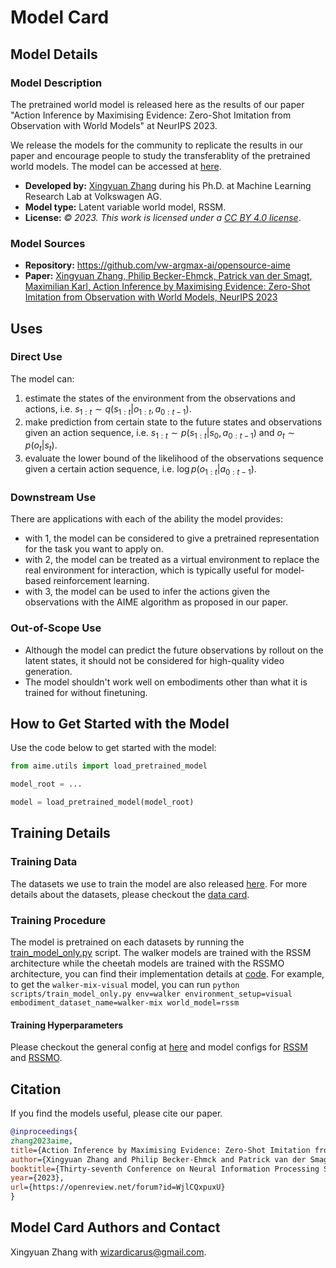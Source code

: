 # Model Card

## Model Details

### Model Description

<!-- Provide a longer summary of what this model is. -->

The pretrained world model is released here as the results of our paper "Action Inference by Maximising Evidence: Zero-Shot Imitation from Observation with World Models" at NeurIPS 2023. 

We release the models for the community to replicate the results in our paper and encourage people to study the transferablity of the pretrained world models.
The model can be accessed at [here](https://github.com/argmax-ai/aime/releases/latest).

- **Developed by:** [Xingyuan Zhang](https://icaruswizard.github.io/) during his Ph.D. at Machine Learning Research Lab at Volkswagen AG.
- **Model type:** Latent variable world model, RSSM.
- **License:** _© 2023. This work is licensed under a [_CC BY 4.0 license_](https://creativecommons.org/licenses/by/4.0/)_.

### Model Sources

<!-- Provide the basic links for the model. -->

- **Repository:** https://github.com/vw-argmax-ai/opensource-aime
- **Paper:** [Xingyuan Zhang, Philip Becker-Ehmck, Patrick van der Smagt, Maximilian Karl, Action Inference by Maximising Evidence: Zero-Shot Imitation from Observation with World Models, NeurIPS 2023](https://openreview.net/forum?id=WjlCQxpuxU)

## Uses

<!-- Address questions around how the model is intended to be used, including the foreseeable users of the model and those affected by the model. -->

### Direct Use

<!-- This section is for the model use without fine-tuning or plugging into a larger ecosystem/app. -->

The model can:

1. estimate the states of the environment from the observations and actions, i.e. $s_{1:t} \sim q(s_{1:t} | o_{1:t}, a_{0:t-1})$.
2. make prediction from certain state to the future states and observations given an action sequence, i.e. $s_{1:t} \sim p(s_{1:t} | s_0, a_{0:t-1})$ and $o_t \sim p(o_t | s_t)$.
3. evaluate the lower bound of the likelihood of the observations sequence given a certain action sequence, i.e. $\log p(o_{1:t} | a_{0:t-1})$.

### Downstream Use

<!-- This section is for the model use when fine-tuned for a task, or when plugged into a larger ecosystem/app -->

There are applications with each of the ability the model provides:

- with 1, the model can be considered to give a pretrained representation for the task you want to apply on.
- with 2, the model can be treated as a virtual environment to replace the real environment for interaction, which is typically useful for model-based reinforcement learning.
- with 3, the model can be used to infer the actions given the observations with the AIME algorithm as proposed in our paper.

### Out-of-Scope Use

<!-- This section addresses misuse, malicious use, and uses that the model will not work well for. -->

- Although the model can predict the future observations by rollout on the latent states, it should not be considered for high-quality video generation.
- The model shouldn't work well on embodiments other than what it is trained for without finetuning. 

## How to Get Started with the Model

Use the code below to get started with the model:

```python
from aime.utils import load_pretrained_model

model_root = ... 

model = load_pretrained_model(model_root)
```

## Training Details

### Training Data

<!-- This should link to a Data Card, perhaps with a short stub of information on what the training data is all about as well as documentation related to data pre-processing or additional filtering. -->

The datasets we use to train the model are also released [here](https://github.com/argmax-ai/aime/releases/latest). For more details about the datasets, please checkout the [data card](../datasets/readme.md).

### Training Procedure 

<!-- This relates heavily to the Technical Specifications. Content here should link to that section when it is relevant to the training procedure. -->

The model is pretrained on each datasets by running the [train_model_only.py](../scripts/train_model_only.py) script. 
The walker models are trained with the RSSM architecture while the cheetah models are trained with the RSSMO architecture, you can find their implementation details at [code](../aime/models/ssm.py).
For example, to get the `walker-mix-visual` model, you can run `python scripts/train_model_only.py env=walker environment_setup=visual embodiment_dataset_name=walker-mix world_model=rssm`

#### Training Hyperparameters

Please checkout the general config at [here](../aime/configs/model-only.yaml) and model configs for [RSSM](../aime/configs/world_model/rssm.yaml) and [RSSMO](../aime/configs/world_model/rssmo.yaml).

## Citation

<!-- If there is a paper or blog post introducing the model, Bibtex information for that should go in this section. -->

If you find the models useful, please cite our paper.

```BibTeX
@inproceedings{
zhang2023aime,
title={Action Inference by Maximising Evidence: Zero-Shot Imitation from Observation with World Models},
author={Xingyuan Zhang and Philip Becker-Ehmck and Patrick van der Smagt and Maximilian Karl},
booktitle={Thirty-seventh Conference on Neural Information Processing Systems},
year={2023},
url={https://openreview.net/forum?id=WjlCQxpuxU}
}
```

## Model Card Authors and Contact

Xingyuan Zhang with wizardicarus@gmail.com.

